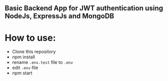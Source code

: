 ## Basic Backend App for JWT authentication using NodeJs, ExpressJs and MongoDB

# How to use:

- Clone this repository
- npm install
- rename `.env.test` file to `.env`
- edit `.env` file
- npm start
